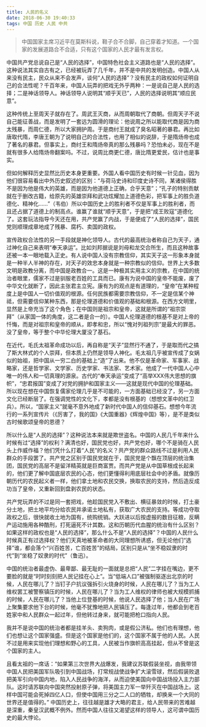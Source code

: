 ```yaml
---
title: 人民的名义
date: 2018-06-30 19:40:33
tags: 中国 历史 人民 中共
---
```




> 中国国家主席习近平在莫斯科说，鞋子合不合脚，自己穿着才知道。一个国家的发展道路合不合适，只有这个国家的人民才最有发言权。

中国共产党总说自己是“人民的选择”，中国特色社会主义道路也是“人民的选择”。这种说法其实自古有之，已经被玩弄了几千年，并不是中共的发明创造。中国人从来没有民主，民众从来不会发声，谈何“人民的选择”？没有民主的政权如何证明自己的合法性呢？千百年来，中国人玩弄的把戏无外乎两种：一是说自己是人民的选择；二是神话领导人。神话领导人说明其“顺乎天已”，人民的选择说明其“顺应民意”。

这种传统上至周天子就存在了。周武王灭商，从而周朝取代了商朝。但周天子不说自己能征善战，而是发明了一套远为圆滑的理论：他说周之所以能取代商是因为商太残暴，而周仁德，所以大家拥护周。于是商纣王就成了臭名昭著的暴君。再比如唐取代隋，李唐王朝为了说明自己的合法性，也用了相似的说辞，于是隋炀帝也成了著名的暴君。但事实上，商纣王和隋炀帝真的那么残暴吗？恐怕未必，现在不是就有很多人给隋炀帝翻案吗。不过，说周比商更仁德，唐比隋更爱民，估计也是事实。

但如何解释历史显然比历史本身更重要。外国人看中国历史有时候一针见血，因为他们很容易看出中外历史叙述的区别：“与荷马史诗和印度史诗不同，某诸侯得胜不是因为他是伟大的英雄，而是因为他道德上正确，合乎天意”；“孔子的特别贡献就在于删改古籍，给原先的英雄崇拜和武功炫耀加上道德色彩，把军事上的胜负道德化、精神化……”（韦伯）所以中国历史上的胜利者不仅是军事上的胜利者，而且还占据了道德上的制高点。谁赢了谁就“顺乎天意”，于是把“成王败寇”道德化了。这套玩法指导今天还在用，共产党赢了内战，于是便成了“人民的选择”，国民党则顺理成章地成了残暴、腐朽、卖国的政权。



宣传政权合法性的另一手段就是神化领导人。古代的最高统治者称自己为天子，通过神化自己来表明“奉天承运”。比如刘邦据说是刘母和龙交合所生，而且这种故事还被一本一眼地载入正史。有人说中国人没有宗教信仰，其实天子这一形象本身就是一种半人半神的存在，对天子的效忠本身就是一种宗教似的信仰。世界上大多数文明是政教分离，而中国是政教合一。这是一种极其实用主义的宗教，在中国的统治者眼里，儒家不过是驯服老百姓的工具而已。康有为说中国的皇帝不能废，废了中华文化就断了，因此主张君主立宪。康有为的观点是有道理的，“皇帝”在某种程度上是中国人一切价值观的根源。任何民族都需要宗教信仰，不一定是信某个神祗，但需要信仰某种东西，那是伦理道德和价值观的基础和根源。在西方文明里，显然是上帝充当了这个角色；在中国则是祖宗和皇帝，这就是所谓的“祖宗崇拜”（从家国一体的角度，这二者是合一的）。中国人伦理道德的根基不是对上帝的忏悔，而是对祖宗和皇帝的顺从，即孝和忠，所以“愧对列祖列宗”是最大的罪恶。没了皇帝，等于整个中华伦理大厦没了基石。

在近代，毛氏太祖革命成功以后，再自称是“天子”显然行不通了，于是取而代之搞了斯大林式的个人崇拜，但本质上仍然是领导人神化。毛太祖几乎被宣传成了女娲似的始祖，把中国从一穷二白的基础上“造”了出来。他不仅是革命家、军事家、战略家，还是哲学家、文学家、历史学家、书法家、艺术家。他成了一代中国人心中唯一的伟人和一切真理的源泉。古代的“奉天承运”变成了“高举XXX伟大思想的旗帜”，“忠君报国”变成了对党的拥护和国家主义——这就是现代中国的伦理基础。所以现在想在中国恢复儒家伦理几乎是不可能的，一方面基础已经没了，另一方面文化已经断层了。在强调党性的文化下，孝都是没有根基的（想想文革中的红卫兵）。所以，“国家主义”就毫不意外地成了新时代中国人的信仰基石。想想今年流行的一系列宣传片（《厉害了，我的国》《大国重器》《辉煌中国》等），是不是类似古时候歌颂皇帝的恩德？



所以什么是“人民的选择”？这种说法本来就是欺世盗名。中国的人民几千年来什么时候有过“选择”的权利？满清也好，国民党也好，共产党也好，哪个不是骑在人民头上作威作福？他们凭什么打着“人民”的名义？共产党的群众路线不过是利用人民群众的手段罢了。共产党之区别于国民党就在于，国民党是个飘在顶层的统治集团，国民党的高层不是留洋精英就是巨商富贾。而共产党是从中国草根成长起来的，他们更了解中国底层农民的心态，他们更懂得利用底层社会中的矛盾。就像历朝历代的农民起义者一样，他们拿土地和农民交换，换取农民的支持，然后造反成功当了皇帝，又重新回到盘剥农民的状态。

共产党玩弄的不过是同一套把戏，他趁国民党入不敷出、横征暴敛的时候，打土豪分土地，把土地平均分给农民并承诺土地私有，获取广大农民的支持。等成功夺取政权之后，很快就收土地为国有，统购统销。大跃进以后按虚报的数目征粮，反瞒产运动施用各种酷刑，打死逼死不计其数。这和历朝历代血腥的统治有什么区别？如果这样的政权也是“人民的选择”，那么什么不是“人民的选择”？中国的人民什么时候真正有过选择权？他们天真地被革命者的大同理想所诱惑，但无论他们“选择”谁，都会落个“兴百姓苦，亡百姓苦”的结局，区别只是从“坐不稳奴隶的时代”到“坐稳了奴隶的时代”（鲁迅）。



中国的统治者最虚伪、最卑鄙、最无耻的一面就是总把“人民”二字挂在嘴边，更不要脸的就是“时时刻刻把人民记挂在心上”。当“低端人口”被强制驱逐出北京的时候，人民在哪儿了？当钉子户抗议强拆引火烧身的时候，人民在哪儿了？当为工人维权罢工被警察镇压的时候，人民在哪儿了？当为工人维权的律师也被大规模抓捕的时候，人民在哪儿了？当他上位登基的时候，他说人民选择了他；当人民在广场上聚集要求他下台的时候，他毫不犹豫地把人民镇压了。每逢过年，他都会到老百姓家中和人民群众一起过年，但他转过身来，就可能把枪口指向人民。

我并不是说中国的统治者都是挂羊头、卖狗肉，或是假公济私。他们也有理想，他们也想让这个国家强盛。但是这个国家是他们的，这个国家不属于他的人民。人民不过是用来实现他们理想和野心的工具，人民被当作旗帜高高挂起，但从不曾是这个国家的主人。

且看太祖的一席话：“如果第三次世界大战爆发，我建议苏联假装坐视，由我带领中国人民把美国军队吸引到中国战场，打常规战使战争扩大滚雪球，然后假装败退把美军引向中国内地，陷入人民战争的海洋，从而迫使美国向中国战场投入主力部队。这时请苏联向中国突然投射原子弹，将美国主力军一举歼灭在中国战场上。这样中国可能会死掉四亿人口，但使中国用三分之二人口的牺牲，却换来一个大同的世界还是值得的。” 中国历史上，往往越是雄才大略的君主，给人民带来的苦难越是深重，秦皇汉武概不例外。然而中国人往往又渴望这样的领导人，这可谓中国历史的最大悖论。

